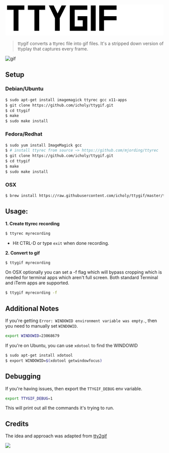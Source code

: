 ![](ttygif.png)

> ttygif converts a ttyrec file into gif files.
> It's a stripped down version of ttyplay that captures every frame.

![gif](http://i.imgur.com/nvEHTgn.gif)

## Setup

### Debian/Ubuntu
``` sh
$ sudo apt-get install imagemagick ttyrec gcc x11-apps
$ git clone https://github.com/icholy/ttygif.git
$ cd ttygif
$ make
$ sudo make install
```

### Fedora/Redhat
``` sh
$ sudo yum install ImageMagick gcc
$ # install ttyrec from source ~> https://github.com/mjording/ttyrec
$ git clone https://github.com/icholy/ttygif.git
$ cd ttygif
$ make
$ sudo make install
```

### OSX
``` sh
$ brew install https://raw.githubusercontent.com/icholy/ttygif/master/ttygif.rb
```

## Usage:

**1. Create ttyrec recording**

``` sh
$ ttyrec myrecording
```

* Hit CTRL-D or type `exit` when done recording.

**2. Convert to gif**

``` sh
$ ttygif myrecording
```

On OSX optionally you can set a -f flag which will bypass cropping which is needed for terminal apps which aren't full screen. 
Both standard Terminal and iTerm apps are supported.

``` sh
$ ttygif myrecording -f
```

## Additional Notes

If you're getting `Error: WINDOWID environment variable was empty.`, then you need to manually set `WINDOWID`.

``` sh
export WINDOWID=23068679
```

If you're on Ubuntu, you can use `xdotool` to find the WINDOWID
``` sh
$ sudo apt-get install xdotool
$ export WINDOWID=$(xdotool getwindowfocus)
```

## Debugging

If you're having issues, then export the `TTYGIF_DEBUG` env variable.

``` sh
export TTYGIF_DEBUG=1
```

This will print out all the commands it's trying to run.

## Credits

The idea and approach was adapted from [tty2gif](https://bitbucket.org/antocuni/tty2gif)

![](http://i.imgur.com/9et8daN.jpg)


